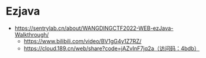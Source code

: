 # Ezjava

- https://sentrylab.cn/about/WANGDINGCTF2022-WEB-ezJava-Walkthrough/
  - https://www.bilibili.com/video/BV1gG4y1Z7RZ/
  - https://cloud.189.cn/web/share?code=jAZvInF7jq2a（访问码：4bdb）
